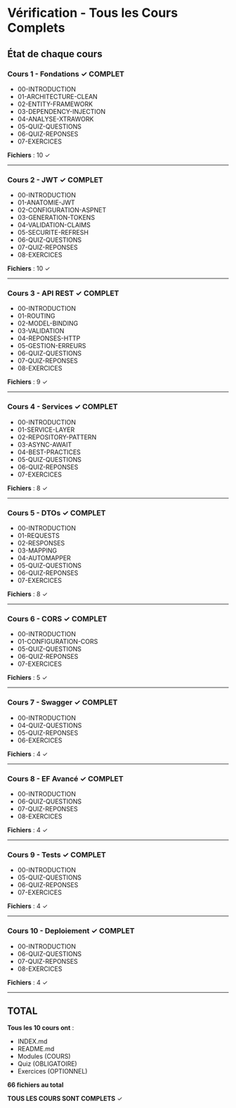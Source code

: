 # Vérification - Tous les Cours Complets

## État de chaque cours

### Cours 1 - Fondations ✓ COMPLET
- 00-INTRODUCTION
- 01-ARCHITECTURE-CLEAN
- 02-ENTITY-FRAMEWORK
- 03-DEPENDENCY-INJECTION
- 04-ANALYSE-XTRAWORK
- 05-QUIZ-QUESTIONS
- 06-QUIZ-REPONSES
- 07-EXERCICES

**Fichiers** : 10 ✓

---

### Cours 2 - JWT ✓ COMPLET
- 00-INTRODUCTION
- 01-ANATOMIE-JWT
- 02-CONFIGURATION-ASPNET
- 03-GENERATION-TOKENS
- 04-VALIDATION-CLAIMS
- 05-SECURITE-REFRESH
- 06-QUIZ-QUESTIONS
- 07-QUIZ-REPONSES
- 08-EXERCICES

**Fichiers** : 10 ✓

---

### Cours 3 - API REST ✓ COMPLET
- 00-INTRODUCTION
- 01-ROUTING
- 02-MODEL-BINDING
- 03-VALIDATION
- 04-REPONSES-HTTP
- 05-GESTION-ERREURS
- 06-QUIZ-QUESTIONS
- 07-QUIZ-REPONSES
- 08-EXERCICES

**Fichiers** : 9 ✓

---

### Cours 4 - Services ✓ COMPLET
- 00-INTRODUCTION
- 01-SERVICE-LAYER
- 02-REPOSITORY-PATTERN
- 03-ASYNC-AWAIT
- 04-BEST-PRACTICES
- 05-QUIZ-QUESTIONS
- 06-QUIZ-REPONSES
- 07-EXERCICES

**Fichiers** : 8 ✓

---

### Cours 5 - DTOs ✓ COMPLET
- 00-INTRODUCTION
- 01-REQUESTS
- 02-RESPONSES
- 03-MAPPING
- 04-AUTOMAPPER
- 05-QUIZ-QUESTIONS
- 06-QUIZ-REPONSES
- 07-EXERCICES

**Fichiers** : 8 ✓

---

### Cours 6 - CORS ✓ COMPLET
- 00-INTRODUCTION
- 01-CONFIGURATION-CORS
- 05-QUIZ-QUESTIONS
- 06-QUIZ-REPONSES
- 07-EXERCICES

**Fichiers** : 5 ✓

---

### Cours 7 - Swagger ✓ COMPLET
- 00-INTRODUCTION
- 04-QUIZ-QUESTIONS
- 05-QUIZ-REPONSES
- 06-EXERCICES

**Fichiers** : 4 ✓

---

### Cours 8 - EF Avancé ✓ COMPLET
- 00-INTRODUCTION
- 06-QUIZ-QUESTIONS
- 07-QUIZ-REPONSES
- 08-EXERCICES

**Fichiers** : 4 ✓

---

### Cours 9 - Tests ✓ COMPLET
- 00-INTRODUCTION
- 05-QUIZ-QUESTIONS
- 06-QUIZ-REPONSES
- 07-EXERCICES

**Fichiers** : 4 ✓

---

### Cours 10 - Deploiement ✓ COMPLET
- 00-INTRODUCTION
- 06-QUIZ-QUESTIONS
- 07-QUIZ-REPONSES
- 08-EXERCICES

**Fichiers** : 4 ✓

---

## TOTAL

**Tous les 10 cours ont** :
- INDEX.md
- README.md
- Modules (COURS)
- Quiz (OBLIGATOIRE)
- Exercices (OPTIONNEL)

**66 fichiers au total**

**TOUS LES COURS SONT COMPLETS** ✓

